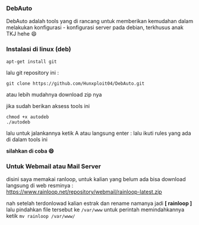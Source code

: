 ### DebAuto
DebAuto adalah tools yang di rancang untuk memberikan kemudahan dalam melakukan konfigurasi - konfigurasi server pada debian, terkhusus anak TKJ hehe 😄

### Instalasi di linux (deb)
```
apt-get install git
```
lalu git repository ini : 
```
git clone https://github.com/Hunxploit04/DebAuto.git
```
atau lebih mudahnya download zip nya 

jika sudah berikan aksess tools ini 
```
chmod +x autodeb
./autodeb
```
lalu untuk jalankannya ketik A atau langsung enter : lalu ikuti rules yang ada di dalam tools ini 

**silahkan di coba 😄**

### Untuk Webmail atau Mail Server
disini saya memakai ranloop, untuk kalian yang belum ada bisa download langsung di web resminya : https://www.rainloop.net/repository/webmail/rainloop-latest.zip 

nah setelah terdonlowad kalian estrak dan rename namanya jadi **[ rainloop ]** lalu pindahkan file tersebut ke ```/var/www``` untuk perintah memindahkannya ketik ```mv rainloop /var/www/```
